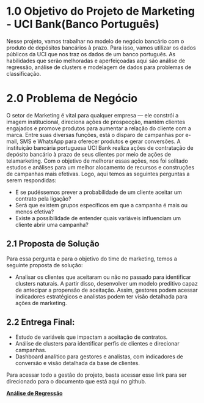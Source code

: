 # 1.0 Objetivo do Projeto de Marketing - UCI Bank(Banco Português)

Nesse projeto, vamos trabalhar no modelo de negócio bancário com o produto de depósitos bancários à prazo. Para isso, vamos utilizar os dados públicos da UCI que nos traz os dados de um banco português. As habilidades que serão melhoradas e aperfeiçoadas aqui são análise de regressão, análise de clusters e modelagem de dados para problemas de classificação. 

# 2.0 Problema de Negócio

O setor de Marketing é vital para qualquer empresa — ele constrói a imagem institucional, direciona ações de prospecção, mantém clientes engajados e promove produtos para aumentar a relação do cliente com a marca. Entre suas diversas funções, está o disparo de campanhas por e-mail, SMS e WhatsApp para oferecer produtos e gerar conversões.
A instituição bancária portuguesa UCI Bank realiza ações de contratação de depósito bancário à prazo de seus clientes por meio de ações de telamarketing. Com o objetivo de melhorar essas ações, nos foi solitado estudos e análises para um melhor alocamento de recursos e construções de campanhas mais efetivas. Logo, aqui temos as seguintes perguntas a serem respondidas:

- E se pudéssemos prever a probabilidade de um cliente aceitar um contrato pela ligação?
- Será que existem grupos específicos em que a campanha é mais ou menos efetiva?
- Existe a possibilidade de entender quais variáveis influenciam um cliente abrir uma campanha?

## 2.1 Proposta de Solução
Para essa pergunta e para o objetivo do time de marketing, temos a seguinte proposta de solução: 

- Analisar os clientes que aceitaram ou não no passado para identificar clusters naturais. A partir disso, desenvolver um modelo preditivo capaz de antecipar a propensão de aceitação. Assim, gestores podem acessar indicadores estratégicos e analistas podem ter visão detalhada para ações de marketing.

## 2.2 Entrega Final:

* Estudo de variáveis que impactam a aceitação de contratos.
* Análise de clusters para identificar perfis de clientes e direcionar campanhas.
* Dashboard analítico para gestores e analistas, com indicadores de conversão e visão detalhada da base de clientes.

Para acessar todo a gestão do projeto, basta acessar esse link para ser direcionado para o documento que está aqui no github.

**[Análise de Regressão](https://github.com/jefferson-datascience/PrevisaoAceitarContratoBanco/tree/main/NotebooksAnaliseRegressao)**